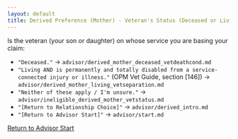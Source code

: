 ```yaml
---
layout: default
title: Derived Preference (Mother) - Veteran's Status (Deceased or Living Disabled)
---
```


Is the veteran (your son or daughter) on whose service you are basing your claim:

* `"Deceased."` -> `advisor/derived_mother_deceased_vetdeathcond.md`
* `"Living AND is permanently and totally disabled from a service-connected injury or illness."` (OPM Vet Guide, section [146]) -> `advisor/derived_mother_living_vetseparation.md`
* `"Neither of these apply / I'm unsure."` -> `advisor/ineligible_derived_mother_vetstatus.md`
* `"[Return to Relationship Choice]"` -> `advisor/derived_intro.md`
* `"[Return to Advisor Start]"` -> `advisor/start.md`

[Return to Advisor Start](./start.md)
